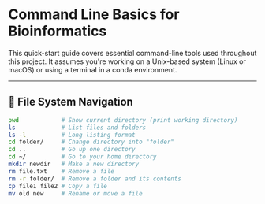 # Command Line Basics for Bioinformatics

This quick-start guide covers essential command-line tools used throughout this project. It assumes you're working on a Unix-based system (Linux or macOS) or using a terminal in a conda environment.

---

## 📁 File System Navigation

```bash
pwd            # Show current directory (print working directory)
ls             # List files and folders
ls -l          # Long listing format
cd folder/     # Change directory into "folder"
cd ..          # Go up one directory
cd ~/          # Go to your home directory
mkdir newdir   # Make a new directory
rm file.txt    # Remove a file
rm -r folder/  # Remove a folder and its contents
cp file1 file2 # Copy a file
mv old new     # Rename or move a file
```
